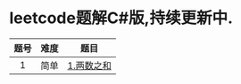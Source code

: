 # leetcode题解C#版,持续更新中.

| 题号 | 难度 |                             题目                             |
| :--: | :--: | :----------------------------------------------------------: |
|  1   | 简单 | [1.两数之和](https://jiayaoo3o.github.io/2019/05/01/1-两数之和/) |


